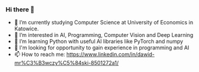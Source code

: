 ### Hi there 👋

- 🔭 I’m currently studying Computer Science at University of Economics in Katowice.
- 📖 I’m interested in AI, Programming, Computer Vision and Deep Learning
- 🌱 I’m learning Python with useful AI libraries like PyTorch and numpy
- 🔎 I'm looking for opportunity to gain experience in programming and AI
- 📫 How to reach me: https://www.linkedin.com/in/dawid-mr%C3%B3wczy%C5%84ski-8501272a1/
